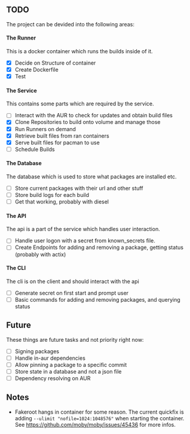 ## TODO
The project can be devided into the following areas:

#### The Runner
This is a docker container which runs the builds inside of it.
- [X] Decide on Structure of container
- [X] Create Dockerfile
- [X] Test

#### The Service
This contains some parts which are required by the service.
- [ ] Interact with the AUR to check for updates and obtain build files
- [X] Clone Repositories to build onto volume and manage those
- [X] Run Runners on demand
- [X] Retrieve built files from ran containers
- [X] Serve built files for pacman to use
- [ ] Schedule Builds

#### The Database
The database which is used to store what packages are installed etc.
- [ ] Store current packages with their url and other stuff
- [ ] Store build logs for each build
- [ ] Get that working, probably with diesel

#### The API
The api is a part of the service which handles user interaction.
- [ ] Handle user logon with a secret from known_secrets file.
- [ ] Create Endpoints for adding and removing a package, getting status (probably with actix)

#### The CLI
The cli is on the client and should interact with the api
- [ ] Generate secret on first start and prompt user
- [ ] Basic commands for adding and removing packages, and querying status

## Future
These things are future tasks and not priority right now:
- [ ] Signing packages
- [ ] Handle in-aur dependencies
- [ ] Allow pinning a package to a specific commit
- [ ] Store state in a database and not a json file
- [ ] Dependency resolving on AUR

## Notes
- Fakeroot hangs in container for some reason. The current quickfix is adding `--ulimit "nofile=1024:1048576"` when starting the container. See https://github.com/moby/moby/issues/45436 for more infos.